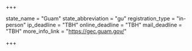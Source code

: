 +++

state_name = "Guam"
state_abbreviation = "gu"
registration_type = "in-person"
ip_deadline = "TBH"
online_deadline = "TBH"
mail_deadline = "TBH"
more_info_link = "https://gec.guam.gov/"

+++